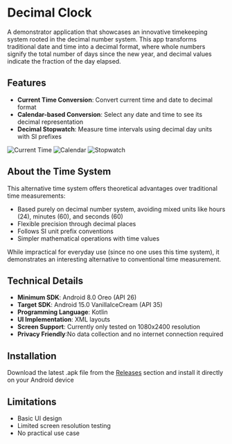 # Decimal Clock

A demonstrator application that showcases an innovative timekeeping system rooted in the decimal number system. This app transforms traditional date and time into a decimal format, where whole numbers signify the total number of days since the new year, and decimal values indicate the fraction of the day elapsed.


## Features

- **Current Time Conversion**: Convert current time and date to decimal format
- **Calendar-based Conversion**: Select any date and time to see its decimal representation
- **Decimal Stopwatch**: Measure time intervals using decimal day units with SI prefixes

![Current Time](./Screenshots/Clock.png) ![Calendar](./Screenshots/Picker.png) ![Stopwatch](./Screenshots/Stopwatch.png)

## About the Time System

This alternative time system offers theoretical advantages over traditional time measurements:

- Based purely on decimal number system, avoiding mixed units like hours (24), minutes (60), and seconds (60)
- Flexible precision through decimal places
- Follows SI unit prefix conventions
- Simpler mathematical operations with time values

While impractical for everyday use (since no one uses this time system), it demonstrates an interesting alternative to conventional time measurement.

## Technical Details

- **Minimum SDK**: Android 8.0 Oreo (API 26)
- **Target SDK**: Android 15.0 VanillaIceCream (API 35)
- **Programming Language**: Kotlin
- **UI Implementation**: XML layouts
- **Screen Support**: Currently only tested on 1080x2400 resolution
- **Privacy Friendly**:No data collection and no internet connection required


## Installation

Download the latest .apk file from the [Releases](../../releases) section and install it directly on your Android device

## Limitations

- Basic UI design
- Limited screen resolution testing
- No practical use case

